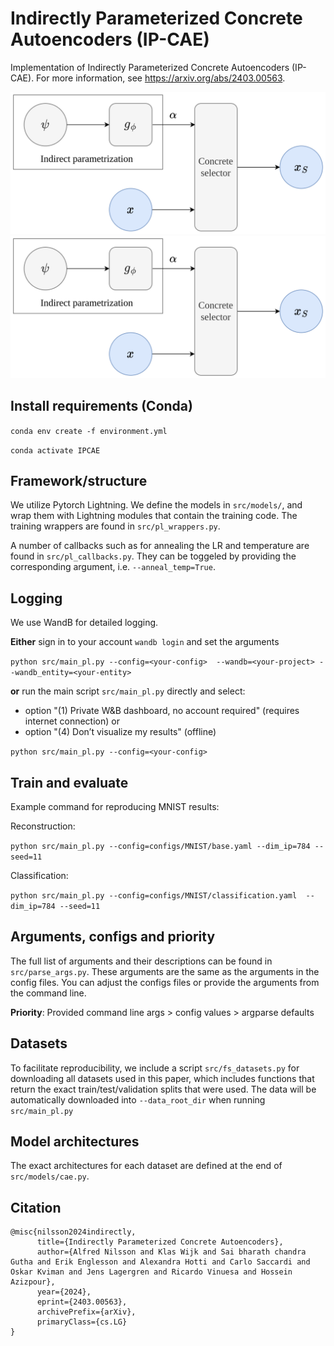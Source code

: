 # Indirectly Parameterized Concrete Autoencoders (IP-CAE)

Implementation of Indirectly Parameterized Concrete Autoencoders (IP-CAE). For more information, see https://arxiv.org/abs/2403.00563.

![Indirect parametrization](./imgs/indirect.svg#gh-light-mode-only)
![Indirect parametrization](./imgs/indirect_bg.svg#gh-dark-mode-only)

## Install requirements (Conda)
`conda env create -f environment.yml`

`conda activate IPCAE`

## Framework/structure
We utilize Pytorch Lightning. We define the models in `src/models/`, and wrap them with Lightning modules that contain the training code. The training wrappers are found in `src/pl_wrappers.py`.

A number of callbacks such as for annealing the LR and temperature are found in `src/pl_callbacks.py`. They can be toggeled by providing the corresponding argument, i.e. `--anneal_temp=True`.

## Logging
We use WandB for detailed logging.

**Either** sign in to your account
`wandb login`
and set the arguments

`python src/main_pl.py --config=<your-config>  --wandb=<your-project> --wandb_entity=<your-entity>`

**or** run the main script `src/main_pl.py` directly and select:
* option "(1) Private W&B dashboard, no account required" (requires internet connection)
or
* option "(4) Don’t visualize my results" (offline)

`python src/main_pl.py --config=<your-config>`

## Train and evaluate
Example command for reproducing MNIST results:

Reconstruction:

`python src/main_pl.py --config=configs/MNIST/base.yaml --dim_ip=784 --seed=11`

Classification:

`python src/main_pl.py --config=configs/MNIST/classification.yaml  --dim_ip=784 --seed=11`

## Arguments, configs and priority
The full list of arguments and their descriptions can be found in `src/parse_args.py`. These arguments are the same as the arguments in the config files. You can adjust the configs files or provide the arguments from the command line.

**Priority**: Provided command line args > config values > argparse defaults

## Datasets
To facilitate reproducibility, we include a script `src/fs_datasets.py` for downloading all datasets used in this paper, which includes functions that return the exact train/test/validation splits that were used. The data will be automatically downloaded into `--data_root_dir` when running `src/main_pl.py`

## Model architectures
The exact architectures for each dataset are defined at the end of `src/models/cae.py`.

## Citation

```
@misc{nilsson2024indirectly,
      title={Indirectly Parameterized Concrete Autoencoders}, 
      author={Alfred Nilsson and Klas Wijk and Sai bharath chandra Gutha and Erik Englesson and Alexandra Hotti and Carlo Saccardi and Oskar Kviman and Jens Lagergren and Ricardo Vinuesa and Hossein Azizpour},
      year={2024},
      eprint={2403.00563},
      archivePrefix={arXiv},
      primaryClass={cs.LG}
}
```